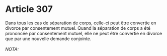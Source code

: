 # Article 307

Dans tous les cas de séparation de corps, celle-ci peut être convertie en divorce par consentement mutuel.   Quand la séparation de corps a été prononcée par consentement mutuel, elle ne peut être convertie en divorce que par une nouvelle demande conjointe.<br/><br/><i>NOTA:</i>